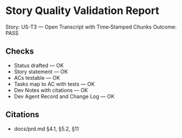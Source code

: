 # Story Quality Validation Report

Story: US-T3 — Open Transcript with Time‑Stamped Chunks
Outcome: PASS

## Checks
- Status drafted — OK
- Story statement — OK
- ACs testable — OK
- Tasks map to AC with tests — OK
- Dev Notes with citations — OK
- Dev Agent Record and Change Log — OK

## Citations
- docs/prd.md §4.1, §5.2, §11
